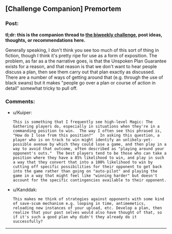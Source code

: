 ## [Challenge Companion] Premortem

### Post:

**tl;dr: this is the companion thread to [the biweekly challenge](https://www.reddit.com/r/rational/comments/8693yv/biweekly_challenge_premortem/), post ideas, thoughts, or recommendations here.**

Generally speaking, I don't think you see too much of this sort of thing in fiction, though I think it's pretty ripe for use as a form of exposition. The problem, as far as a the narrative goes, is that the Unspoken Plan Guarantee exists for a reason, and that reason is that we don't want to hear people discuss a plan, then see them carry out that plan exactly as discussed. There are a number of ways of getting around that (e.g. through the use of black swans) but it makes "people go over a plan or course of action in detail" somewhat tricky to pull off.

### Comments:

- u/Kuiper:
  ```
  This is something that I frequently see high-level Magic: The Gathering players do, especially in situations when they're in a commanding position to win.  The way I often see this phrased is, "How do I lose from this position?"   In asking this question, a player who is on track to win might identify an unlikely-yet-possible avenue by which they could lose a game, and then play in a way to avoid that outcome, often described as "playing around your opponent's outs."  The best players tend to be those who can take a position where they have a 85% likelihood to win, and play in such a way that they convert that into a 100% likelihood to win by cutting off specific possibilities for their opponent to get back into the game rather than going on "auto-pilot" and playing the game in a way that might feel like "winning harder" but doesn't account for the specific contingencies available to their opponent.
  ```

- u/Kanddak:
  ```
  This makes me think of strategies against opponents with some kind of save-scum mechanism e.g. looping in time, antimemetics, reloading new instances of your upload, etc. Develop a plan, then realize that your past selves would also have thought of that, so if it's such a good plan why didn't they already do it successfully?
  ```

---

